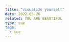 ```yaml
---
title: "visualize yourself"
date: 2022-05-26
related: YOU ARE BEAUTIFUL
type: cue
tags:
  - cue
---
```


